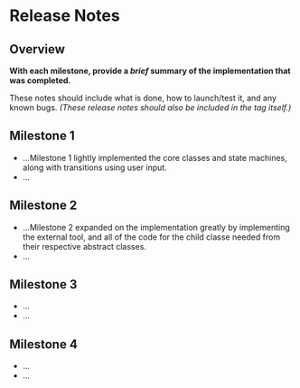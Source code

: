 # Release Notes

## Overview
**With each milestone, provide a _brief_ summary of the implementation that was completed.**

These notes should include what is done, how to launch/test it, and any known bugs. _(These release notes should also be included in the tag itself.)_

## Milestone 1
- ...Milestone 1 lightly implemented the core classes and state machines, along with transitions using user input. 
- ...

## Milestone 2
- ...Milestone 2 expanded on the implementation greatly by implementing the external tool, and all of the code for the child classe needed from their respective abstract classes.
- ...

## Milestone 3
- ...
- ...

## Milestone 4
- ...
- ...
